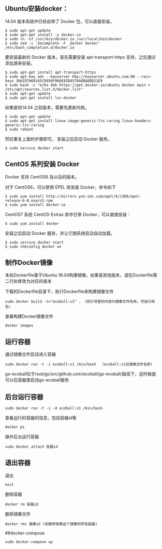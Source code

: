 
## Ubuntu安装docker：
14.04 版本系统中已经自带了 Docker 包，可以直接安装。
```
$ sudo apt-get update
$ sudo apt-get install -y docker.io
$ sudo ln -sf /usr/bin/docker.io /usr/local/bin/docker
$ sudo sed -i '$acomplete -F _docker docker' /etc/bash_completion.d/docker.io
```
要安装最新的 Docker 版本，首先需要安装 apt-transport-https 支持，之后通过添加源来安装。
```
$ sudo apt-get install apt-transport-https
$ sudo apt-key adv --keyserver hkp://keyserver.ubuntu.com:80 --recv-keys 36A1D7869245C8950F966E92D8576A8BA88D21E9
$ sudo bash -c "echo deb https://get.docker.io/ubuntu docker main > /etc/apt/sources.list.d/docker.list"
$ sudo apt-get update
$ sudo apt-get install lxc-docker
```

如果是较14.04 之前版本，需要先更新内核。
```
$ sudo apt-get update
$ sudo apt-get install linux-image-generic-lts-raring linux-headers-generic-lts-raring
$ sudo reboot
```
然后重复上面的步骤即可。
安装之后启动 Docker 服务。
```
$ sudo service docker start
```

## CentOS 系列安装 Docker
Docker 支持 CentOS6 及以后的版本。

对于 CentOS6，可以使用 EPEL 库安装 Docker，命令如下
```
$ sudo yum install http://mirrors.yun-idc.com/epel/6/i386/epel-release-6-8.noarch.rpm
$ sudo yum install docker-io
```
CentOS7 系统 CentOS-Extras 库中已带 Docker，可以直接安装：
```
$ sudo yum install docker
```
安装之后启动 Docker 服务，并让它随系统启动自动加载。
```
$ sudo service docker start
$ sudo chkconfig docker on
```
## 制作Docker镜像
本处Dockerfile基于Ubuntu 18.04构建镜像，如果是其他版本，请在Dockerfile第二行处修改为对应的版本

下载的Dockerfile目录下，执行Dockerfile来构建镜像文件
```
sudo docker build -t="ecoball:v1" . （双引号里的内容为镜像文件名称，可自行命名）
```
查看构建Docker镜像文件
```
docker images
```
## 运行容器
通过镜像文件启动进入容器
```
sudo docker run -t -i ecoball:v1 /bin/bash  （ecoball:v1位镜像文件名称）
```
go-ecoball位于root/go/src/github.com/ecoball/go-ecoball/路径下，这时候就可以在容器里启动go-ecoball服务

## 后台运行容器
```
sudo docker run -t -i -d ecoball:v1 /bin/bash
```
查看运行的容器的信息，包括容器id等
```
docker ps
```
操作后台运行容器
```
sudo docker attach 容器id
```

## 退出容器
退出
```
exit
```
删除容器
```
docker rm 容器id
```
删除镜像文件
```
docker rmi 镜像id (先删除依赖这个镜像的所有容器)
```


##docker-compose
```
sudo docker-compose up
```